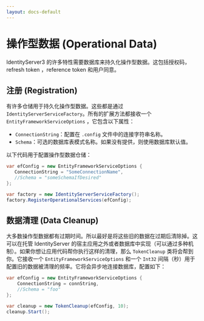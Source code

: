 ```yaml
---
layout: docs-default
---
```


# 操作型数据 (Operational Data)

IdentityServer3 的许多特性需要数据库来持久化操作型数据。这包括授权码，refresh token ，reference token 和用户同意。

## 注册 (Registration)

有许多仓储用于持久化操作型数据。这些都是通过 `IdentityServerServiceFactory`。所有的扩展方法都接收一个 `EntityFrameworkServiceOptions` ，它包含以下属性：

* `ConnectionString`：配置在 `.config` 文件中的连接字符串名称。
* `Schema`：可选的数据库表模式名称。如果没有提供，则使用数据库默认值。

以下代码用于配置操作型数据仓储：

```csharp
var efConfig = new EntityFrameworkServiceOptions {
   ConnectionString = "SomeConnectionName",
   //Schema = "someSchemaIfDesired"
};

var factory = new IdentityServerServiceFactory();
factory.RegisterOperationalServices(efConfig);
``` 

## 数据清理 (Data Cleanup)

大多数操作型数据都有过期时间。所以最好是将这些旧的数据在过期后清除掉。这可以在托管 IdentityServer 的宿主应用之外或者数据库中实现（可以通过多种机制）。如果你想让应用代码帮你执行这样的清理，那么 `TokenCleanup` 类将会帮到你。它接收一个 `EntityFrameworkServiceOptions` 和一个 `Int32` 间隔（秒）用于配置旧的数据被清理的频率。它将会异步地连接数据库，配置如下：

```csharp
var efConfig = new EntityFrameworkServiceOptions {
    ConnectionString = connString,
    //Schema = "foo"
};

var cleanup = new TokenCleanup(efConfig, 10);
cleanup.Start();
``` 
